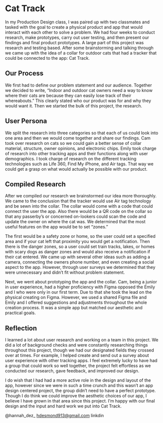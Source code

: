 # Cat Track
In my Production Design class, I was paired up with two classmates and tasked with the goal to create a physical product and app that would interact with each other to solve a problem. We had four weeks to conduct research, make prototypes, carry out user testing, and then present our findings and final product prototypes. A large part of this project was research and testing based. After some brainstorming and talking through we came up with the idea of a collar for outdoor cats that had a tracker that could be connected to the app: Cat Track.

## Our Process
We first had to define our problem statement and our audience. Together we decided to write, “Indoor and outdoor cat owners need a way to know where their cats are because they can easily lose track of their whereabouts.” This clearly stated who our product was for and why they would want it. Then we started the bulk of this project, the research.

## User Persona
We split the research into three categories so that each of us could look into one area and then we would come together and share our findings. Cam took over research on cats so we could gain a better sense of collar material, structure, owner opinions, and electronic chips. Emily took charge of research into other tracking apps and their functions along with user demographics. I took charge of research on the different tracking technologies such as Life 360, Find My iPhone, and Air tags. That way we could get a grasp on what would actually be possible with our product.

## Compiled Research
After we compiled our research we brainstormed our idea more thoroughly. We came to the conclusion that the tracker would use Air tag technology and be sewn into the collar. The collar would come with a code that could connect the user the app. Also there would be a QR code on the collar so that any passerby’s or concerned on-lookers could scan the code and update the owner on where the cat was. We determined that the most useful features on the app would be to set “zones.”
    
The first would be a safety zone or home, so the user could set a specified area and if your cat left that proximity you would get a notification. Then there is the danger zones, so a user could set train tracks, lakes, or homes with scary dogs as danger zones and would also receive a notification if their cat entered. We came up with several other ideas such as adding a camera, connecting the owners phone number, and even creating a social aspect to the app. However, through user surveys we determined that they were unnecessary and didn’t fit without problem statement.
    
Next, we went about prototyping the app and the collar. Cam, being a junior in user experience, had a higher proficiency with Figma opposed the Emily and I who were only in our first term. Due to that she took the lead on the physical creating on Figma. However, we used a shared Figma file and Emily and I offered suggestions and adjustments throughout the whole creation process. It was a simple app but matched our aesthetic and practical goals.

## Reflection
I learned a lot about user research and working on a team in this project. We did a lot of background checks and were constantly researching things throughout this project, though we had our designated fields they crossed over at times. For example, I helped create and send out a survey about user experience with other tracking apps. I feel extremely lucky to have had a group that could work so well together, the project felt effortless as we conducted our research, gave feedback, and improved our design.
    
I do wish that I had had a more active role in the design and layout of the app, however since we were in such a time crunch and this wasn’t an app design centered project, the group didn’t need to have a perfect prototype. Though I do think we could improve the aesthetic choices of our app, I believe I have grown in that area since this project. I’m happy with our final design and the input and hard work we put into Cat Track.

@hannah_dez_  hdesmond913@gmail.com  linkdin